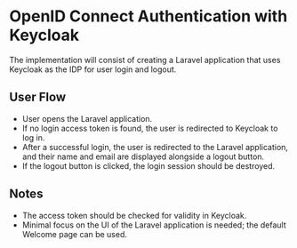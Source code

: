# OpenID Connect Authentication with Keycloak

The implementation will consist of creating a Laravel application that uses Keycloak as the IDP for user login and logout.

## User Flow
- User opens the Laravel application.
- If no login access token is found, the user is redirected to Keycloak to log in.
- After a successful login, the user is redirected to the Laravel application, and their name and email are displayed alongside a logout button.
- If the logout button is clicked, the login session should be destroyed.

## Notes
- The access token should be checked for validity in Keycloak.
- Minimal focus on the UI of the Laravel application is needed; the default Welcome page can be used.


